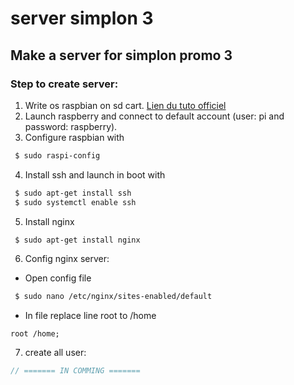 # server simplon 3
## Make a server for simplon promo 3
### Step to create server:
1. Write os raspbian on sd cart. [Lien du tuto officiel](https://www.raspberrypi.org/documentation/installation/installing-images/linux.md)
2. Launch raspberry and connect to default account (user: pi and password: raspberry).
3. Configure raspbian with
```bash
 $ sudo raspi-config
```
4. Install ssh and launch in boot with
```bash
 $ sudo apt-get install ssh
 $ sudo systemctl enable ssh
```
5. Install nginx
```bash
 $ sudo apt-get install nginx
```
6. Config nginx server:
* Open config file
```bash
 $ sudo nano /etc/nginx/sites-enabled/default
```
* In file replace line root to /home
```
root /home;
```
7. create all user:
```js
// ======= IN COMMING =======
```